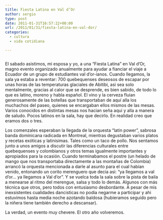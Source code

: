 ```yaml
---
title: Fiesta Latina en Val d’Or
author: sergio
type: post
date: 2011-01-31T16:57:22+00:00
url: /2011/01/31/fiesta-latina-en-val-dor/
categories:
  - cultura
  - vida cotidiana

---
```

[<img class="aligncenter size-full wp-image-172" src="http://i2.wp.com/quebechispano.network.crazyrobot.net/files/2011/01/latinpower.jpg?fit=197%2C200" alt="" data-recalc-dims="1" />][1]

El sabado asistimos, mi esposa y yo, a una &#8220;Fiesta Latina&#8221; en Val d&#8217;Or, magno evento organizado anualmente para ayudar a fianciar el viaje a Ecuador de un grupo de estudiantes val d&#8217;or-ianos. Cuando llegamos, la sala ya estaba a reventar: 700 quebequenses deseosos de escapar por unas horas de las temperaturas glaciales de Abitibi, asi sea solo mentalmente, gracias al calor que se desprende, es bien sabido, de todo lo que es latino, moreno y habla español. El vino y la cerveza fluian generosamente de las botellas que transportaban de aquí alla los muchachos del paseo, quienes se encargaban ellos mismos de las mesas. Varios conocidos en distintas mesas nos hacian seña aqui y alla a manera de saludo. Pocos latinos en la sala, hay que decirlo. En realidad creo que eramos dos o tres.

Los comenzales esperaban la llegada de la orquesta &#8220;latin power&#8221;, sabrosa banda dominicana radicada en Montreal, mientras degustaban varios platos y recetas exóticas y latinisimas. Tales como un taco de pollo. Nos sentamos junto a unos amigos a discutir las diferencias culturales entre quebequenses y colombianos y otros temas igualmente importantes y apropiados para la ocasión. Cuando terminabamos el postre (un helado de mango que nos transportaba directamente a las montañas de Colombia) arrancó la orquesta mencionada a darle al asunto para el cual habían venido, entonando un corito merenguero que decia asi: &#8220;ya llegamos a val d&#8217;or&#8230; ya llegamos a Val d&#8217;or&#8221;. Y se vuelca toda la sala sobre la pista de baila a menearse al ritmo del merengue, salsa y todo lo demás. Algunos con más técnica que otros, pero todos con entusiasmo desbordante. A pesar de mis inexsistentes cualidades dancisticas no podia negarme a participar y ahi estuvimos hasta media noche azotando baldosa (hubieramos seguido pero la niñera tiene también derecho a descansar).

La verdad, un evento muy chevere. El otro año volveremos.

 [1]: http://i2.wp.com/quebechispano.network.crazyrobot.net/files/2011/01/latinpower.jpg